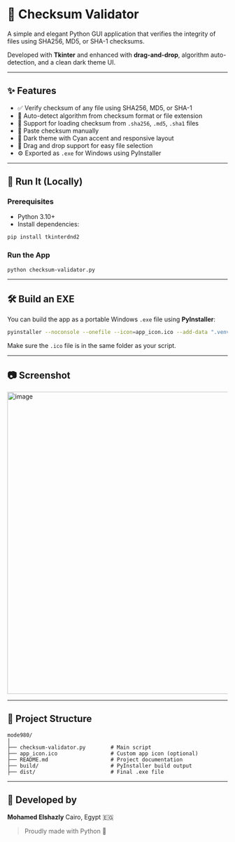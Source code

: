 # 🔐 Checksum Validator

A simple and elegant Python GUI application that verifies the integrity of files using SHA256, MD5, or SHA-1 checksums.

Developed with **Tkinter** and enhanced with **drag-and-drop**, algorithm auto-detection, and a clean dark theme UI.

---

## ✨ Features

* ✅ Verify checksum of any file using SHA256, MD5, or SHA-1
* 🧠 Auto-detect algorithm from checksum format or file extension
* 📄 Support for loading checksum from `.sha256`, `.md5`, `.sha1` files
* 📝 Paste checksum manually
* 🎨 Dark theme with Cyan accent and responsive layout
* 📂 Drag and drop support for easy file selection
* ⚙️ Exported as `.exe` for Windows using PyInstaller

---

## 🚀 Run It (Locally)

### Prerequisites

* Python 3.10+
* Install dependencies:

```bash
pip install tkinterdnd2
```

### Run the App

```bash
python checksum-validator.py
```

---

## 🛠️ Build an EXE

You can build the app as a portable Windows `.exe` file using **PyInstaller**:

```bash
pyinstaller --noconsole --onefile --icon=app_icon.ico --add-data ".venv\\Lib\\site-packages\\tkinterdnd2;tkinterdnd2" checksum-validator.py
```

Make sure the `.ico` file is in the same folder as your script.

---

## 📷 Screenshot

<img width="693" height="689" alt="image" src="https://github.com/user-attachments/assets/fe22781d-75fb-4701-a1ee-27935c8f4f36" />

---

## 📁 Project Structure

```
mode980/
│
├── checksum-validator.py        # Main script
├── app_icon.ico                 # Custom app icon (optional)
├── README.md                    # Project documentation
├── build/                       # PyInstaller build output
├── dist/                        # Final .exe file
```

---

## 👤 Developed by

**Mohamed Elshazly**
Cairo, Egypt 🇪🇬

> Proudly made with Python 💙
